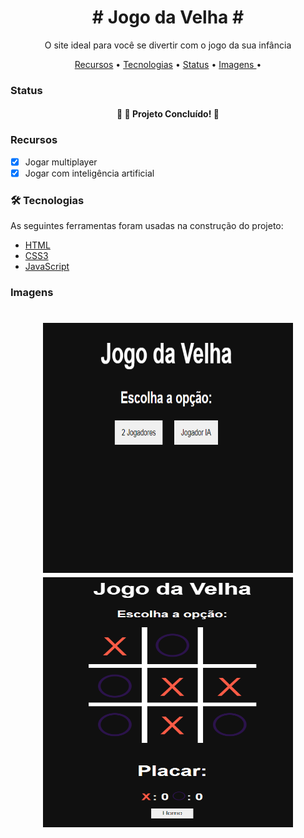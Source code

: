 <h1 align="center"> # Jogo da Velha # </h1>
<p align="center">O site ideal para você se divertir com o jogo da sua infância</p>

<p align="center">
 <a href="#recursos">Recursos</a> •
 <a href="#tecnologias">Tecnologias</a> • 
 <a href="#status">Status</a> • 
 <a href=#imagens"> Imagens </a> • 
</p>


### Status


<h4 align="center"> 
	🎯  🚀 Projeto Concluído! 🎯
</h4>


### Recursos

- [x] Jogar multiplayer
- [x] Jogar com inteligência artificial

### 🛠 Tecnologias

As seguintes ferramentas foram usadas na construção do projeto:

- [HTML](https://pt.wikipedia.org/wiki/HTML/)
- [CSS3](https://pt.wikipedia.org/wiki/CSS3/)
- [JavaScript](https://www.javascript.com/)

### Imagens

<h1 align="center">
  <img alt="PrintDaInterfaceInicial"  src="./prints/screen1.png" / style="width: 400px; height: 400px">
  <img alt="PrintDoJogo" src="./prints/screen2.png" style="width: 400px; height: 400px">
</h1>

